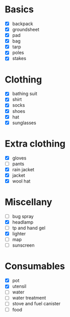 # Basics
- [x] backpack
- [x] groundsheet
- [x] pad
- [x] bag
- [x] tarp
- [x] poles
- [x] stakes

# Clothing
- [x] bathing suit
- [x] shirt
- [x] socks
- [x] shoes
- [x] hat
- [x] sunglasses

# Extra clothing
- [x] gloves
- [ ] pants
- [x] rain jacket
- [x] jacket
- [x] wool hat

# Miscellany
- [ ] bug spray
- [x] headlamp
- [ ] tp and hand gel
- [x] lighter
- [ ] map
- [ ] sunscreen

# Consumables
- [x] pot
- [x] utensil
- [ ] water
- [ ] water treatment 
- [ ] stove and fuel canister
- [ ] food

